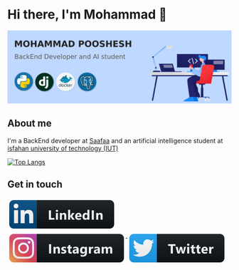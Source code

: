 # Hi there, I'm Mohammad :wave:

<img src="https://github.com/mohammadpooshesh/mohammadpooshesh/blob/main/github-cover.jpg" alt="banner that says Mohammad Pooshesh - BackEnd engineer, AI student">

## About me

I'm a BackEnd developer at [Saafaa](https://saafaa.ir) and an artificial intelligence student at [isfahan university of technology (IUT)](https://iut.ac.ir)

[![Top Langs](https://github-readme-stats.vercel.app/api/top-langs/?username=mohammadpooshesh&layout=compact)](https://github.com/mohammadpooshesh/github-readme-stats)

## Get in touch
  <a href="https://www.linkedin.com/in/mohammadpooshesh/" target="_blank">
    <img src="linkedin.svg" alt="linkedin" style="vertical-align:top; margin:6px 4px">
  </a>  
  
  <a href="https://www.instagram.com/mohammad.pooshesh/" target="_blank">
    <img src="instagram.svg" alt="instagram" style="vertical-align:top; margin:6px 4px">
  </a>  

  <a href="https://twitter.com/mohammadpu6/" target="_blank">
    <img src="twitter.svg" alt="twitter" style="vertical-align:top; margin:6px 4px">
  </a>  


